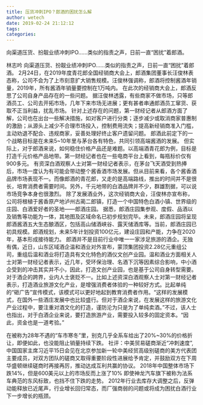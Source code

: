 ```yaml
---
title: 压货冲刺IPO？郎酒的困扰怎么解
author: wetech
date: 2019-02-24 21:12:12
tags: 
categories: 
---
```

向渠道压货、扮靓业绩冲刺IPO……类似的指责之声，日前一直“困扰”着郎酒。
<!-- more -->
林志吟
向渠道压货、扮靓业绩冲刺IPO……类似的指责之声，日前一直“困扰”着郎酒。
2月24日，在2019年度青花郎全国经销商大会上，郎酒集团董事长汪俊林表态称，公司不会为了上市刻意扩大销售规模。汪俊林强调称，郎酒将控制酱酒年销量，2019年，所有酱酒年销量要控制在1万吨内。
在此次的经销商大会上，郎酒反思了公司自身产品存在的一些问题。
据汪俊林透露，有些商家不做市场，只等郎酒员工、公司去开拓市场，几年下来市场无进展；更有甚者串通郎酒员工窜货、获取不正当利益，扰乱市场。
针对上述存在的问题，第一财经记者从郎酒方面了解，公司也在出台一些解决措施，如对客户进行分类；逐步减少或取消商家普惠制的激励；从源头上减少不合理市场投入，控制费用流失；提高新经销商准入门槛，主动劝退不配合、违规商家，妥善处理好终止客户遗留问题。
郎酒此前定下的一个战略目标是在未来5~10年里与茅台各有特色，共同引领高端酱酒的发展。
但实际上，对于郎酒来说，如何稳住价格产品还是难题。以高端酒青花郎为例，目标是打造千元价格产品地带。第一财经记者也在一些电商平台上看到，每瓶标价仅有900多元。
有资深白酒观察人士对第一财经记者表示，在茅台飞天酒受到热捧后，市场一度认为有可能会带动整个酱香酒市场发展。但从目前来看，各个酱香酒品牌市场表现不一。而像郎酒的青花郎，又走的是高端路线，推出的时间并不是很长，培育消费者需要时间。另外，千元地带的白酒品牌并不少，群雄割据，可以说市场竞争本身也很激烈。
除了发展酒业外，这次经销商大会，汪俊林亦宣布称，公司将根植于酱香原产地泸州古蔺二郎镇，打造一个中国特色白酒小镇、世界级的庄园、白酒爱好者的圣地——郎酒庄园。
据悉，郎酒庄园集参观、度假、品酒以及销售等功能为一体，其地图及区域命名已初步规划完毕。未来，郎酒庄园将呈现郎酒酱酒五大生态酿酒区，包括高山储酒峡谷、露天储酒库等。当前，郎酒庄园已初具规模。郎酒规划，未来5年计划投资100亿元，建设庄园和产能，力争在2020年，基本形成接待能力。
郎酒并不是目前行业中唯一一家涉足旅游的酒企。无独有偶，近日，山东区域酒企温和酒业对外宣布，蒙顶集团投资2.28亿元重组公司，重组后温和酒业将打造具有文化特色的酒仪文创产业园。温和酒业方面相关人士对第一财经记者表示，近几年，受环保治理、名酒下沉等因素综合影响，中小酒企受到的冲击其实并不小，因此，打造文创产业园，也是基于公司自身转型需要。
对于酒企的跨界，业内人士褒贬不一。比如上述资深白酒观察人士对第一财经记者表示，打造酒业旅游文化产业，是增强消费者体验的一种较好方式。比起单纯的“砸广告”宣传模式，该模式可以更好地起到教育消费者作用。“这样的发展模式，在国外一些酒庄发展中也比较盛行。但对于酒企来说，在发展这样的旅游文化产业过程中，要注重对酒文化的打造，谨防沦为只是为了单纯卖酒。”不过，该人士也指出，对于白酒企业来说，要打造旅游产业，需要投入较多的固定资本。“因此，资金也是一道考验。”
 
 
在被称为28年不遇的“车市寒冬”里，别克几乎全系车给出了20%~30%的价格折让，即便如此，也没能阻止销量持续下跌。
社评：中美贸易磋商渐近“冲刺速度”,中国国家主席习近平15日会见在北京参加新一轮中美经贸高级别磋商的美方代表团主要成员，对双方团队的磋商又取得重要阶段性进展给予肯定，并鼓励双方在下周华盛顿继续磋商时再接再厉，推动达成互利共赢的协议。
2018年中国整体市场下跌14%，但是600美元以上的市场反而上涨了10%
即使神龙汽车旗下被称为法系车典范的东风标致，也挡不住下跌的走势。
2012年行业去库存大调整之后，反弹动能释放已近尾声，行业增长回归常态，而厂强商弱的问题或将成为困扰白酒行业下一步增长的瓶颈。
